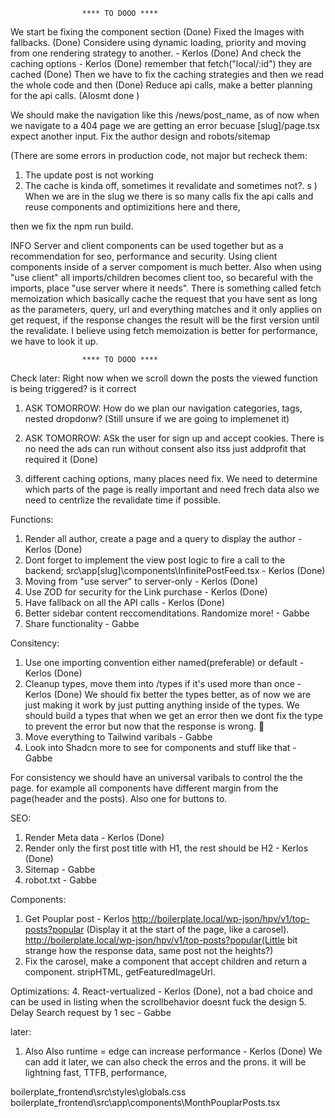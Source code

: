 
                    **** TO DOOO ****

We start be fixing the component section (Done)
Fixed the Images with fallbacks. (Done)
Considere using dynamic loading, priority and moving from one rendering strategy to another. - Kerlos (Done)
And check the caching options - Kerlos (Done)
remember that fetch("local/:id") they are cached (Done)
Then we have to fix the caching strategies and then we read the whole code and then (Done)
Reduce api calls, make a better planning for the api calls. (Alosmt done )


We should make the navigation like this /news/post_name, as of now when we navigate to a 404 page we are getting an error becuase [slug]/page.tsx expect another input. 
Fix the author design and robots/sitemap



(There are some errors in production code, not major but recheck them: 
1. The update post is not working
2. The cache is kinda off, sometimes it revalidate and sometimes not?. s
)
When we are in the slug we there is so many calls 
fix the api calls and reuse components and optimizitions here and there, 


then we fix the npm run build.


INFO
Server and client components can be used together but as a recommendation for seo, performance and security. Using client components inside of a server compoment is much better. Also when using "use client" all imports/children becomes client too, so becareful with the imports, place "use server where it needs". There is something called fetch memoization which basically cache the request that you have sent as long as the parameters, query, url and everything matches and it only applies on get request, if the response changes the result will be the first version until the revalidate. I believe using fetch memoization is better for performance, we have to look it up. 


                    **** TO DOOO ****

Check later:
Right  now when we scroll down the posts the viewed function is being triggered? is it correct
1. ASK TOMORROW: How do we plan our navigation categories, tags, nested dropdonw? (Still unsure if we are going to implemenet it)
2. ASK TOMORROW: ASk the user for sign up and accept cookies. There is no need the ads can run without consent also itss just addprofit that required it (Done)

4. different caching options, many places need fix. We need to determine which parts of the page is really important and need frech data also we need to centrlize the revalidate time if possible. 
 
Functions:

1. Render all author, create a page and a query to display the author - Kerlos (Done)  
2. Dont forget to implement the view post logic to fire a call to the backend; src\app[slug]\components\InfinitePostFeed.tsx - Kerlos (Done) 
3. Moving from "use server" to server-only - Kerlos (Done)
4. Use ZOD for security for the Link purchase - Kerlos (Done)
5. Have fallback on all the API calls - Kerlos (Done)
6. Better sidebar content reccomenditations. Randomize more! - Gabbe
7. Share functionality - Gabbe

Consitency:

1. Use one importing convention either named(preferable) or default - Kerlos (Done)
2. Cleanup types, move them into /types if it's used more than once - Kerlos (Done) We should fix better the types better, as of now we are just making it work by just putting anything inside of the types. We should build a types that when we get an error then we dont fix the type to prevent the error but now that the response is wrong. 🤣
3. Move everything to Tailwind varibals - Gabbe
4. Look into Shadcn more to see for components and stuff like that - Gabbe

For consistency we should have an universal varibals to control the the page. for example all components have different margin from the page(header and the posts). Also one for buttons to. 


SEO:

1. Render Meta data - Kerlos (Done) 
2. Render only the first post title with H1, the rest should be H2 - Kerlos (Done)
3. Sitemap - Gabbe
4. robot.txt - Gabbe


Components:

1. Get Pouplar post - Kerlos http://boilerplate.local/wp-json/hpv/v1/top-posts?popular (Display it at the start of the page, like a carosel). 
http://boilerplate.local/wp-json/hpv/v1/top-posts?popular(Little bit strange how the response data, same post not the heights?)
2. Fix the carosel, make a component that accept children and return a component. 
stripHTML, getFeaturedImageUrl. 

Optimizations:
4. React-vertualized - Kerlos (Done), not a bad choice and can be used in listing when the scrollbehavior doesnt fuck the design
5. Delay Search request by 1 sec - Gabbe




later: 

 
1. Also Also runtime = edge can increase performance - Kerlos (Done) We can add it later, we can also check the erros and the prons. it will be lightning fast, TTFB, performance, 




boilerplate_frontend\src\styles\globals.css
boilerplate_frontend\src\app\components\MonthPouplarPosts.tsx